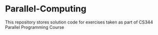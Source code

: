 # Parallel-Computing
This repository stores solution code for exercises taken as part of CS344 Parallel Programming Course

